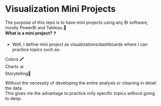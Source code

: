 # Visualization Mini Projects

The purpose of this repo is to have mini projects using any BI software, mostly PowerBI and Tableau.🎥  
**What is a mini project?** ❓  
 - Well, I define mini project as visualizations/dashboards where I can practice topics such as:

Colors 🖍  
Charts 📊  
Storytelling🧾  

Without the necessity of developing the entire analysis or cleaning in detail the data.  
This gives me the advantage to practice only specific topics without going to deep.

